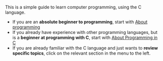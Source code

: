 This is a simple guide to learn computer programming, using the C language.

- If you are an **absolute beginner to programming**, start with [About programming](introduction/about-programming.md)
- If you already have experience with other programming languages, but is a **beginner at programming with C**, start with [About Programming in C](introduction/about-c.md)
- If you are already familiar with the C language and just wants to **review specific topics**, click on the relevant section in the menu to the left.
